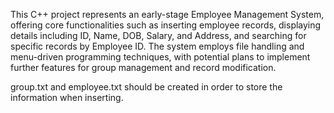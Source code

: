 This C++ project represents an early-stage Employee Management System, offering core functionalities such as inserting employee records, displaying details including ID, Name, DOB, Salary, and Address, and searching for specific records by Employee ID. The system employs file handling and menu-driven programming techniques, with potential plans to implement further features for group management and record modification.

group.txt and employee.txt should be created in order to store the information when inserting.

